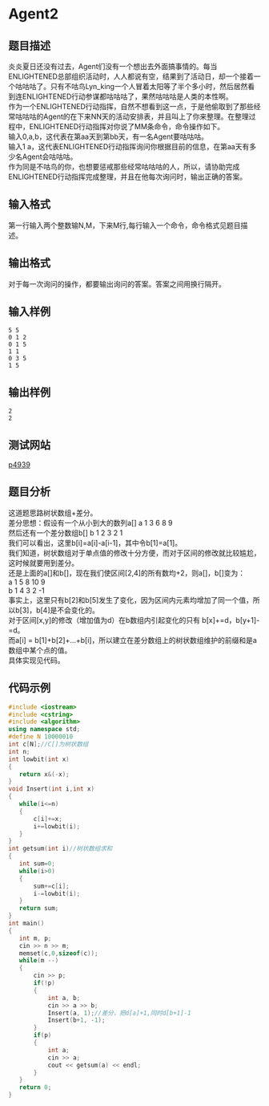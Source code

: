 ﻿# Agent2        
## 题目描述    
炎炎夏日还没有过去，Agent们没有一个想出去外面搞事情的。每当ENLIGHTENED总部组织活动时，人人都说有空，结果到了活动日，却一个接着一个咕咕咕了。只有不咕鸟Lyn_king一个人冒着太阳等了半个多小时，然后居然看到连ENLIGHTENED行动参谋都咕咕咕了，果然咕咕咕是人类的本性啊。  
作为一个ENLIGHTENED行动指挥，自然不想看到这一点，于是他偷取到了那些经常咕咕咕的Agent的在下来NN天的活动安排表，并且叫上了你来整理。在整理过程中，ENLIGHTENED行动指挥对你说了MM条命令，命令操作如下。  
输入0,a,b，这代表在第aa天到第bb天，有一名Agent要咕咕咕。  
输入1 a，这代表ENLIGHTENED行动指挥询问你根据目前的信息，在第aa天有多少名Agent会咕咕咕。  
作为同是不咕鸟的你，也想要惩戒那些经常咕咕咕的人，所以，请协助完成ENLIGHTENED行动指挥完成整理，并且在他每次询问时，输出正确的答案。  
## 输入格式  
第一行输入两个整数输N,M，下来M行,每行输入一个命令，命令格式见题目描述。    
## 输出格式  
对于每一次询问的操作，都要输出询问的答案。答案之间用换行隔开。       
## 输入样例  
 ```	 
5 5  
0 1 2  
0 1 5  
1 1  
0 3 5  
1 5     
 ```    
## 输出样例  
 ```		
2
2    
 ```   
## 测试网站  	
  [p4939](https://www.luogu.org/problemnew/show/P4939)  	 
## 题目分析  	
这道题思路树状数组+差分。  
差分思想：假设有一个从小到大的数列a[] a 1 3 6 8 9   
然后还有一个差分数组b[] b 1 2 3 2 1   
我们可以看出，这里b[i]=a[i]-a[i-1]，其中令b[1]=a[1]。  
我们知道，树状数组对于单点值的修改十分方便，而对于区间的修改就比较尴尬，这时候就要用到差分。  
还是上面的a[]和b[]，现在我们使区间[2,4]的所有数均+2，则a[]，b[]变为：  
 a 1 5 8 10 9  
 b 1 4 3 2 -1    
事实上，这里只有b[2]和b[5]发生了变化，因为区间内元素均增加了同一个值，所以b[3]，b[4]是不会变化的。  
对于区间[x,y]的修改（增加值为d）在b数组内引起变化的只有 b[x]+=d，b[y+1]-=d。  
而a[i] = b[1]+b[2]+...+b[i]，所以建立在差分数组上的树状数组维护的前缀和是a数组中某个点的值。  
具体实现见代码。    
## 代码示例  
 ```c++	
#include <iostream>
#include <cstring>
#include <algorithm>
using namespace std;
#define N 10000010
int c[N];//C[]为树状数组
int n;
int lowbit(int x)
{
    return x&(-x);
}
void Insert(int i,int x)
{
    while(i<=n)
    {
        c[i]+=x;
        i+=lowbit(i);
    }
}
int getsum(int i)//树状数组求和
{
    int sum=0;
    while(i>0)
    {
        sum+=c[i];
        i-=lowbit(i);
    }
    return sum;
}
int main()
{
    int m, p;
    cin >> n >> m;
    memset(c,0,sizeof(c));
    while(m --)
    {
        cin >> p;
        if(!p)
        {
            int a, b;
            cin >> a >> b;
            Insert(a, 1);//差分，把d[a]+1,同时d[b+1]-1
            Insert(b+1, -1);
        }
        if(p)
        {
            int a;
            cin >> a;
            cout << getsum(a) << endl;
        }
    }
    return 0;
}

```